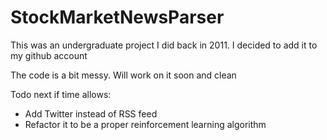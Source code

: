# StockMarketNewsParser
This was an undergraduate project I did back in 2011. I decided to add it to my github account

The code is a bit messy. Will work on it soon and clean

Todo next if time allows:
- Add Twitter instead of RSS feed
- Refactor it to be a proper reinforcement learning algorithm
